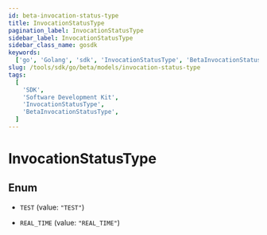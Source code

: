 ```yaml
---
id: beta-invocation-status-type
title: InvocationStatusType
pagination_label: InvocationStatusType
sidebar_label: InvocationStatusType
sidebar_class_name: gosdk
keywords:
  ['go', 'Golang', 'sdk', 'InvocationStatusType', 'BetaInvocationStatusType']
slug: /tools/sdk/go/beta/models/invocation-status-type
tags:
  [
    'SDK',
    'Software Development Kit',
    'InvocationStatusType',
    'BetaInvocationStatusType',
  ]
---
```


# InvocationStatusType

## Enum

- `TEST` (value: `"TEST"`)

- `REAL_TIME` (value: `"REAL_TIME"`)

